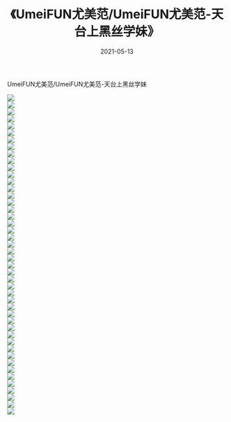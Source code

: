 ﻿---
layout: post
title:  《UmeiFUN尤美范/UmeiFUN尤美范-天台上黑丝学妹》
date:   2021-05-13
img: http://img.660000.xyz/Sharelink/网络美图/2021/UmeiFUN尤美范/UmeiFUN尤美范-天台上黑丝学妹/000.jpg
categories: [美女, 清纯, 唯美]
---

UmeiFUN尤美范/UmeiFUN尤美范-天台上黑丝学妹

 ![](http://img.660000.xyz/Sharelink/网络美图/2021/UmeiFUN尤美范/UmeiFUN尤美范-天台上黑丝学妹/001.jpg) <br>![](http://img.660000.xyz/Sharelink/网络美图/2021/UmeiFUN尤美范/UmeiFUN尤美范-天台上黑丝学妹/002.jpg) <br>![](http://img.660000.xyz/Sharelink/网络美图/2021/UmeiFUN尤美范/UmeiFUN尤美范-天台上黑丝学妹/003.jpg) <br>![](http://img.660000.xyz/Sharelink/网络美图/2021/UmeiFUN尤美范/UmeiFUN尤美范-天台上黑丝学妹/004.jpg) <br>![](http://img.660000.xyz/Sharelink/网络美图/2021/UmeiFUN尤美范/UmeiFUN尤美范-天台上黑丝学妹/005.jpg) <br>![](http://img.660000.xyz/Sharelink/网络美图/2021/UmeiFUN尤美范/UmeiFUN尤美范-天台上黑丝学妹/006.jpg) <br>![](http://img.660000.xyz/Sharelink/网络美图/2021/UmeiFUN尤美范/UmeiFUN尤美范-天台上黑丝学妹/007.jpg) <br>![](http://img.660000.xyz/Sharelink/网络美图/2021/UmeiFUN尤美范/UmeiFUN尤美范-天台上黑丝学妹/008.jpg) <br>![](http://img.660000.xyz/Sharelink/网络美图/2021/UmeiFUN尤美范/UmeiFUN尤美范-天台上黑丝学妹/009.jpg) <br>![](http://img.660000.xyz/Sharelink/网络美图/2021/UmeiFUN尤美范/UmeiFUN尤美范-天台上黑丝学妹/010.jpg) <br>![](http://img.660000.xyz/Sharelink/网络美图/2021/UmeiFUN尤美范/UmeiFUN尤美范-天台上黑丝学妹/011.jpg) <br>![](http://img.660000.xyz/Sharelink/网络美图/2021/UmeiFUN尤美范/UmeiFUN尤美范-天台上黑丝学妹/012.jpg) <br>![](http://img.660000.xyz/Sharelink/网络美图/2021/UmeiFUN尤美范/UmeiFUN尤美范-天台上黑丝学妹/013.jpg) <br>![](http://img.660000.xyz/Sharelink/网络美图/2021/UmeiFUN尤美范/UmeiFUN尤美范-天台上黑丝学妹/014.jpg) <br>![](http://img.660000.xyz/Sharelink/网络美图/2021/UmeiFUN尤美范/UmeiFUN尤美范-天台上黑丝学妹/015.jpg) <br>![](http://img.660000.xyz/Sharelink/网络美图/2021/UmeiFUN尤美范/UmeiFUN尤美范-天台上黑丝学妹/016.jpg) <br>![](http://img.660000.xyz/Sharelink/网络美图/2021/UmeiFUN尤美范/UmeiFUN尤美范-天台上黑丝学妹/017.jpg) <br>![](http://img.660000.xyz/Sharelink/网络美图/2021/UmeiFUN尤美范/UmeiFUN尤美范-天台上黑丝学妹/018.jpg) <br>![](http://img.660000.xyz/Sharelink/网络美图/2021/UmeiFUN尤美范/UmeiFUN尤美范-天台上黑丝学妹/019.jpg) <br>![](http://img.660000.xyz/Sharelink/网络美图/2021/UmeiFUN尤美范/UmeiFUN尤美范-天台上黑丝学妹/020.jpg) <br>![](http://img.660000.xyz/Sharelink/网络美图/2021/UmeiFUN尤美范/UmeiFUN尤美范-天台上黑丝学妹/021.jpg) <br>![](http://img.660000.xyz/Sharelink/网络美图/2021/UmeiFUN尤美范/UmeiFUN尤美范-天台上黑丝学妹/022.jpg) <br>![](http://img.660000.xyz/Sharelink/网络美图/2021/UmeiFUN尤美范/UmeiFUN尤美范-天台上黑丝学妹/023.jpg) <br>![](http://img.660000.xyz/Sharelink/网络美图/2021/UmeiFUN尤美范/UmeiFUN尤美范-天台上黑丝学妹/024.jpg) <br>![](http://img.660000.xyz/Sharelink/网络美图/2021/UmeiFUN尤美范/UmeiFUN尤美范-天台上黑丝学妹/025.jpg) <br>![](http://img.660000.xyz/Sharelink/网络美图/2021/UmeiFUN尤美范/UmeiFUN尤美范-天台上黑丝学妹/026.jpg) <br>![](http://img.660000.xyz/Sharelink/网络美图/2021/UmeiFUN尤美范/UmeiFUN尤美范-天台上黑丝学妹/027.jpg) <br>![](http://img.660000.xyz/Sharelink/网络美图/2021/UmeiFUN尤美范/UmeiFUN尤美范-天台上黑丝学妹/028.jpg) <br>![](http://img.660000.xyz/Sharelink/网络美图/2021/UmeiFUN尤美范/UmeiFUN尤美范-天台上黑丝学妹/029.jpg) <br>![](http://img.660000.xyz/Sharelink/网络美图/2021/UmeiFUN尤美范/UmeiFUN尤美范-天台上黑丝学妹/030.jpg) <br>![](http://img.660000.xyz/Sharelink/网络美图/2021/UmeiFUN尤美范/UmeiFUN尤美范-天台上黑丝学妹/031.jpg) <br>![](http://img.660000.xyz/Sharelink/网络美图/2021/UmeiFUN尤美范/UmeiFUN尤美范-天台上黑丝学妹/032.jpg) <br>![](http://img.660000.xyz/Sharelink/网络美图/2021/UmeiFUN尤美范/UmeiFUN尤美范-天台上黑丝学妹/033.jpg) <br>![](http://img.660000.xyz/Sharelink/网络美图/2021/UmeiFUN尤美范/UmeiFUN尤美范-天台上黑丝学妹/034.jpg) <br>![](http://img.660000.xyz/Sharelink/网络美图/2021/UmeiFUN尤美范/UmeiFUN尤美范-天台上黑丝学妹/035.jpg) <br>![](http://img.660000.xyz/Sharelink/网络美图/2021/UmeiFUN尤美范/UmeiFUN尤美范-天台上黑丝学妹/036.jpg) <br>![](http://img.660000.xyz/Sharelink/网络美图/2021/UmeiFUN尤美范/UmeiFUN尤美范-天台上黑丝学妹/037.jpg) <br>![](http://img.660000.xyz/Sharelink/网络美图/2021/UmeiFUN尤美范/UmeiFUN尤美范-天台上黑丝学妹/038.jpg) <br>![](http://img.660000.xyz/Sharelink/网络美图/2021/UmeiFUN尤美范/UmeiFUN尤美范-天台上黑丝学妹/039.jpg) <br>![](http://img.660000.xyz/Sharelink/网络美图/2021/UmeiFUN尤美范/UmeiFUN尤美范-天台上黑丝学妹/040.jpg) <br>![](http://img.660000.xyz/Sharelink/网络美图/2021/UmeiFUN尤美范/UmeiFUN尤美范-天台上黑丝学妹/041.jpg) <br>![](http://img.660000.xyz/Sharelink/网络美图/2021/UmeiFUN尤美范/UmeiFUN尤美范-天台上黑丝学妹/042.jpg) <br>![](http://img.660000.xyz/Sharelink/网络美图/2021/UmeiFUN尤美范/UmeiFUN尤美范-天台上黑丝学妹/043.jpg) <br>![](http://img.660000.xyz/Sharelink/网络美图/2021/UmeiFUN尤美范/UmeiFUN尤美范-天台上黑丝学妹/044.jpg) <br>![](http://img.660000.xyz/Sharelink/网络美图/2021/UmeiFUN尤美范/UmeiFUN尤美范-天台上黑丝学妹/045.jpg) <br>![](http://img.660000.xyz/Sharelink/网络美图/2021/UmeiFUN尤美范/UmeiFUN尤美范-天台上黑丝学妹/046.jpg) <br>